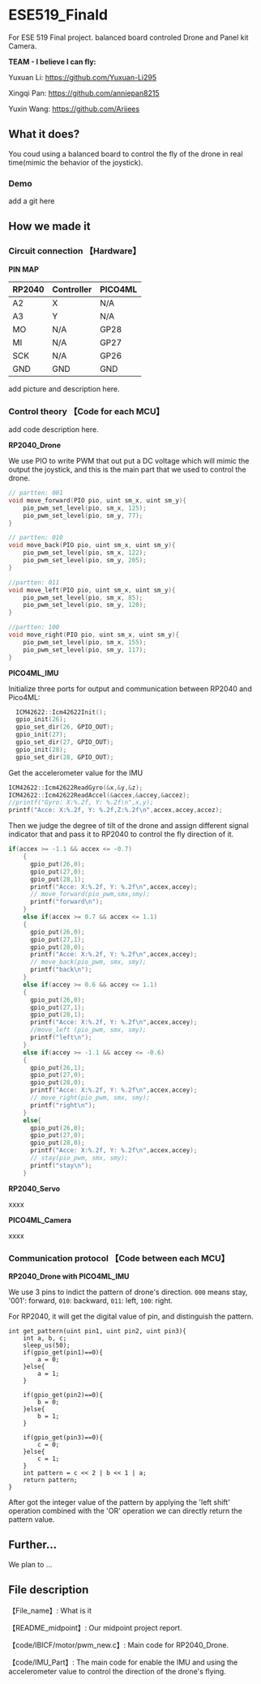 # ESE519_Finald

For ESE 519 Final project. balanced board controled Drone and Panel kit Camera.

**TEAM - I believe I can fly:**

Yuxuan Li: https://github.com/Yuxuan-Li295

Xingqi Pan: https://github.com/anniepan8215

Yuxin Wang: https://github.com/Ariiees


## What it does?

You coud using a balanced board to control the fly of the drone in real time(mimic the behavior of the joystick). 

### Demo

add a git here

## How we made it

### Circuit connection 【Hardware】

**PIN MAP**

| RP2040 | Controller | PICO4ML |
| :--| :--  |:-- |
| A2 | X | N/A |
|  A3  | Y | N/A |
| MO | N/A | GP28 |
| MI | N/A | GP27 |
| SCK | N/A | GP26 |
| GND | GND | GND |


add picture and description here.

### Control theory 【Code for each MCU】

add code description here.

**RP2040_Drone**

We use PIO to write PWM that out put a DC voltage which will mimic the output the joystick, and this is the main part that we used to control the drone.

```c
// partten: 001
void move_forward(PIO pio, uint sm_x, uint sm_y){
    pio_pwm_set_level(pio, sm_x, 125);
    pio_pwm_set_level(pio, sm_y, 77);
}

// partten: 010
void move_back(PIO pio, uint sm_x, uint sm_y){
    pio_pwm_set_level(pio, sm_x, 122);
    pio_pwm_set_level(pio, sm_y, 205);
}

//partten: 011
void move_left(PIO pio, uint sm_x, uint sm_y){
    pio_pwm_set_level(pio, sm_x, 85);
    pio_pwm_set_level(pio, sm_y, 120);
}

//partten: 100
void move_right(PIO pio, uint sm_x, uint sm_y){
    pio_pwm_set_level(pio, sm_x, 155);
    pio_pwm_set_level(pio, sm_y, 117);
}
```

**PICO4ML_IMU**

Initialize three ports for output and communication between RP2040 and Pico4ML:
```c
  ICM42622::Icm42622Init();
  gpio_init(26);
  gpio_set_dir(26, GPIO_OUT);
  gpio_init(27);
  gpio_set_dir(27, GPIO_OUT);
  gpio_init(28);
  gpio_set_dir(28, GPIO_OUT);
``` 
Get the accelerometer value for the IMU
```c
ICM42622::Icm42622ReadGyro(&x,&y,&z);
ICM42622::Icm42622ReadAccel(&accex,&accey,&accez);
//printf("Gyro: X:%.2f, Y: %.2f\n",x,y);
printf("Acce: X:%.2f, Y: %.2f,Z:%.2f\n",accex,accey,accez);
``` 
Then we judge the degree of tilt of the drone and assign different signal indicator that and pass it to RP2040 to control the fly direction of it.

```c
if(accex >= -1.1 && accex <= -0.7)
    {
      gpio_put(26,0);
      gpio_put(27,0);
      gpio_put(28,1);
      printf("Acce: X:%.2f, Y: %.2f\n",accex,accey);
      // move_forward(pio_pwm,smx,smy);
      printf("forward\n");
    }
    else if(accex >= 0.7 && accex <= 1.1)
    {
      gpio_put(26,0);
      gpio_put(27,1);
      gpio_put(28,0);
      printf("Acce: X:%.2f, Y: %.2f\n",accex,accey);
      // move_back(pio_pwm, smx, smy);
      printf("back\n");
    }
    else if(accey >= 0.6 && accey <= 1.1)
    {
      gpio_put(26,0);
      gpio_put(27,1);
      gpio_put(28,1);
      printf("Acce: X:%.2f, Y: %.2f\n",accex,accey);
      //move_left (pio_pwm, smx, smy);
      printf("left\n");
    }
    else if(accey >= -1.1 && accey <= -0.6)
    {
      gpio_put(26,1);
      gpio_put(27,0);
      gpio_put(28,0);
      printf("Acce: X:%.2f, Y: %.2f\n",accex,accey);
      // move_right(pio_pwm, smx, smy);
      printf("right\n");
    }
    else{
      gpio_put(26,0);
      gpio_put(27,0);
      gpio_put(28,0);
      printf("Acce: X:%.2f, Y: %.2f\n",accex,accey);
      // stay(pio_pwm, smx, smy);
      printf("stay\n");
    }
```

**RP2040_Servo**

xxxx

**PICO4ML_Camera**

xxxx

### Communication protocol 【Code between each MCU】

**RP2040_Drone with PICO4ML_IMU**

We use 3 pins to indict the pattern of drone's direction. `000` means stay, '001': forward, `010`: backward, `011`: left, `100`: right.

For RP2040, it will get the digital value of pin, and distinguish the pattern.

```
int get_pattern(uint pin1, uint pin2, uint pin3){
    int a, b, c;
    sleep_us(50);
    if(gpio_get(pin1)==0){
        a = 0;
    }else{
        a = 1;
    }

    if(gpio_get(pin2)==0){
        b = 0;
    }else{
        b = 1;
    }

    if(gpio_get(pin3)==0){
        c = 0;
    }else{
        c = 1;
    }
    int pattern = c << 2 | b << 1 | a;
    return pattern;
}
```
After got the integer value of the pattern by applying the 'left shift' operation combined with the 'OR' operation we can directly return the pattern value.
## Further...

We plan to ...

## File description

【File_name】: What is it

【README_midpoint】: Our midpoint project report.

【code/IBICF/motor/pwm_new.c】: Main code for RP2040_Drone.

【code/IMU_Part】: The main code for enable the IMU and using the accelerometer value to control the direction of the drone's flying.



